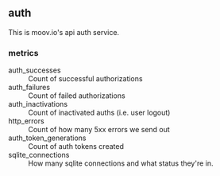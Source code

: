 ## auth

This is moov.io's api auth service.

### metrics

<dl>
    <dt>auth_successes</dt><dd>Count of successful authorizations</dd>
    <dt>auth_failures</dt><dd>Count of failed authorizations</dd>
    <dt>auth_inactivations</dt><dd>Count of inactivated auths (i.e. user logout)</dd>
    <dt>http_errors</dt><dd>Count of how many 5xx errors we send out</dd>
    <dt>auth_token_generations</dt><dd>Count of auth tokens created</dd>
    <dt>sqlite_connections</dt><dd>How many sqlite connections and what status they're in.</dd>
</dl>
